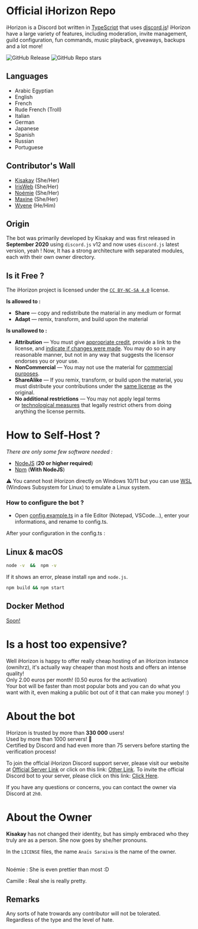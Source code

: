 # Official iHorizon Repo

iHorizon is a Discord bot written in [TypeScript](https://www.typescriptlang.org/) that uses [discord.js](https://npmjs.com/discord.js)!
iHorizon have a large variety of features, including moderation, invite management, guild configuration, fun commands, music playback, giveaways, backups and a lot more!

![GitHub Release](https://img.shields.io/github/v/release/ihrz/ihrz)
![GitHub Repo stars](https://img.shields.io/github/stars/ihrz/ihrz)

## Languages

* Arabic Egyptian
* English
* French
* Rude French (Troll)
* Italian
* German
* Japanese
* Spanish
* Russian
* Portuguese

## Contributor's Wall

- [Kisakay](https://github.com/Kisakay) (She/Her)
- [IrisWeb](https://github.com/irisihrz) (She/Her)
- [Noémie](https://github.com/name-shitty-github-profile) (She/Her)
- [Maxine](https://github.com/mxi1n) (She/Her)
- [Wyene](https://github.com/tryedandcatched) (He/Him)

## Origin

The bot was primarily developed by Kisakay and was first released in **September 2020** using `discord.js` v12 and now uses `discord.js` latest version, yeah !
Now, It has a strong architecture with separated modules, each with their own owner directory.

## Is it Free ?

The iHorizon project is licensed under the  [`CC BY-NC-SA 4.0`](https://creativecommons.org/licenses/by-nc-sa/4.0/) license.

**Is allowed to :**

- **Share** — copy and redistribute the material in any medium or format
- **Adapt** — remix, transform, and build upon the material

**Is unallowed to :**

- **Attribution** — You must give [appropriate credit](https://creativecommons.org/licenses/by-nc-sa/4.0/), provide a link to the license, and [indicate if changes were made](https://creativecommons.org/licenses/by-nc-sa/4.0/). You may do so in any reasonable manner, but not in any way that suggests the licensor endorses you or your use.
- **NonCommercial** — You may not use the material for [commercial purposes](https://creativecommons.org/licenses/by-nc-sa/4.0/).
- **ShareAlike** — If you remix, transform, or build upon the material, you must distribute your contributions under the [same license](https://creativecommons.org/licenses/by-nc-sa/4.0/) as the original.
- **No additional restrictions** — You may not apply legal terms or [technological measures](https://creativecommons.org/licenses/by-nc-sa/4.0/) that legally restrict others from doing anything the license permits.

# How to Self-Host ?

_There are only some few software needed :_

- [NodeJS](https://nodejs.org) (**20 or higher required**)
- [Npm](https://npmjs.com) (**With NodeJS**)

⚠️ You cannot host iHorizon directly on Windows 10/11 but you can use [WSL](https://learn.microsoft.com/en-us/windows/wsl/install) (Windows Subsystem for Linux) to emulate a Linux system.

### How to configure the bot ?

* Open [config.example.ts](https://github.com/ihrz/ihrz/blob/dev/src/files/config.example.ts) in a file Editor (Notepad, VSCode...), enter your informations, and rename to config.ts.

After your configuration in the config.ts :

## Linux & macOS

```bash
node -v  &&  npm -v
```

If it shows an error, please install `npm` and `node.js`.

```bash
npm build && npm start
```

## Docker Method

[Soon!](https://hub.docker.com/r/kisakay/ihorizon "See more")

# Is a host too expensive?

Well iHorizon is happy to offer really cheap hosting of an iHorizon instance (ownihrz), it's actually way cheaper than most hosts and offers an intense quality!<br>
Only 2.00 euros per month! (0.50 euros for the activation)<br>
Your bot will be faster than most popular bots and you can do what you want with it, even making a public bot out of it that can make you money! :)

# About the bot

IHorizon is trusted by more than **330 000** users!<br>
Used by more than 1000 servers! 🎉
<br>
Certified by Discord and had even more than 75 servers before starting the verification process!

To join the official iHorizon Discord support server, please visit our website at [Official Server Link](http://discord.ihorizon.me/) or click on this link: [Other Link](https://discord.gg/ZpBPGNsAsu).
To invite the official Discord bot to your server, please click on this link: [Click Here](https://discord.com/api/oauth2/authorize?client_id=945202900907470899&permissions=8&scope=bot).

If you have any questions or concerns, you can contact the owner via Discord at `2h0`.

# About the Owner

**Kisakay** has not changed their identity, but has simply embraced who they truly are as a person. She now goes by she/her pronouns.

In the `LICENSE` files, the name `Anaïs Saraiva` is the name of the owner.

<br>
Noémie : She is even prettier than most :D

Camille : Real she is really pretty.

## Remarks

Any sorts of hate trowards any contributor will not be tolerated.<br>
Regardless of the type and the level of hate.
